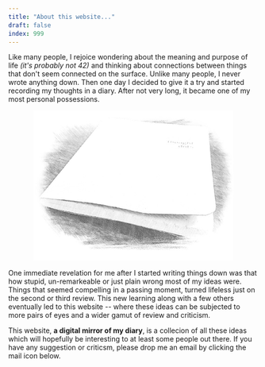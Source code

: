 ```yaml
---
title: "About this website..."
draft: false
index: 999
---
```


Like many people, I rejoice wondering about the meaning and purpose of life *(it's probably not 42)* and thinking about connections between things that don't seem connected on the surface. Unlike many people, I never wrote anything down. Then one day I decided to give it a try and started recording my thoughts in a diary. After not very long, it became one of my most personal possessions. 

<center>
    <img src="/images/notebook-sketch.jpg" alt="notebook" style="width:80%"/>
</center>

One immediate revelation for me after I started writing things down was that how stupid, un-remarkeable or just plain wrong most of my ideas were. Things that seemed compelling in a passing moment, turned lifeless just on the second or third review. This new learning along with a few others eventually led to this website -- where these ideas can be subjected to more pairs of eyes and a wider gamut of review and criticism.

This website, **a digital mirror of my diary**, is a collecion of all these ideas which will hopefully be interesting to at least some people out there. If you have any suggestion or criticsm, please drop me an email by clicking the mail icon below.
